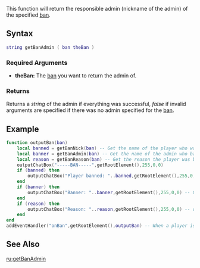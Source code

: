This function will return the responsible admin (nickname of the admin) of the specified [ban](/docs/ban.md "wikilink").

Syntax
------

``` lua
string getBanAdmin ( ban theBan )
```

### Required Arguments

-   **theBan:** The [ban](/docs/ban.md "wikilink") you want to return the admin of.

### Returns

Returns a *string* of the admin if everything was successful, *false* if invalid arguments are specified if there was no admin specified for the [ban](/docs/ban.md "wikilink").

Example
-------

``` lua
function outputBan(ban)
    local banned = getBanNick(ban) -- Get the name of the player who was banned
    local banner = getBanAdmin(ban) -- Get the name of the admin who banned the player
    local reason = getBanReason(ban) -- Get the reason the player was banned
    outputChatBox("-----BAN-----",getRootElement(),255,0,0)
    if (banned) then
        outputChatBox("Player banned: "..banned,getRootElement(),255,0,0) -- Output the player name who was banned
    end
    if (banner) then
        outputChatBox("Banner: "..banner,getRootElement(),255,0,0) -- Output the admin name who performed the ban
    end
    if (reason) then
        outputChatBox("Reason: "..reason,getRootElement(),255,0,0) -- outputt the reason the player was banned
    end
end
addEventHandler("onBan",getRootElement(),outputBan) -- When a player is banned trigger the outputBan function
```

See Also
--------

[ru:getBanAdmin](/docs/ru-getbanadmin.md "wikilink")

